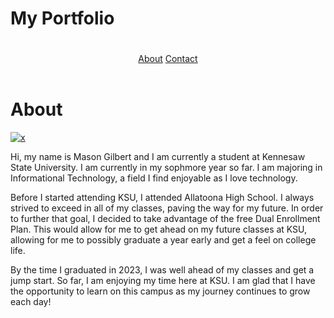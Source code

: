 <!DOCTYPE html>
<html>
  <head>
   <h1>My Portfolio</h1>
    <link rel = "stylesheet" type="text/css" href = "web-development-project/css/style.css"/>
  </head>
  <body>
    <header>
      <h1></h1>
      <nav>
        <a href="about.md">About</a>
        <a href="contact.md">Contact</a>
      </nav>
    </header>
    <main>
<div class="row">
  <div class="About">
    <h1>About</h1>
    <div class = "profile">
      <a href="https://imgbb.com/"><img src="https://i.ibb.co/TTZPRFZ/x.jpg" alt="x" border="0"></a>
      <div class = "text-profile"> 
    <p>Hi, my name is Mason Gilbert and I am currently a student at Kennesaw State University. I am currently in my sophmore year so far. I am majoring in Informational Technology, a field I find enjoyable as I love technology.</p>
    <p>Before I started attending KSU, I attended Allatoona High School. I always strived to exceed in all of my classes, paving the way for my future. In order to further that goal, I decided to take advantage of the free Dual Enrollment Plan. This would allow for me to get ahead on my future classes at KSU, allowing for me to possibly graduate a year early and get a feel on college life.</p>
    <p>By the time I graduated in 2023, I was well ahead of my classes and get a jump start. So far, I am enjoying my time here at KSU. I am glad that I have the opportunity to learn on this campus as my journey continues to grow each day!</p>
      </div>
    </div>
    </main>
  </body>
</html>

